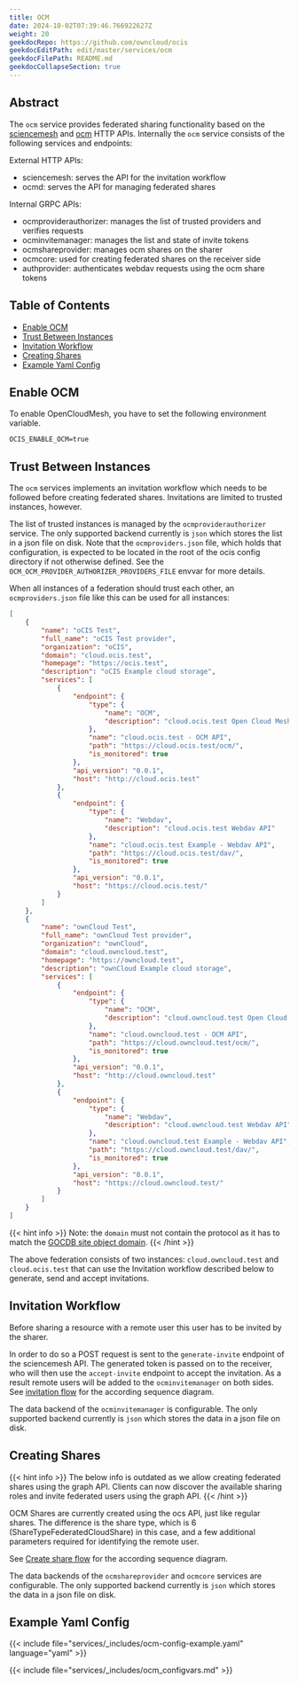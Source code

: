 ```yaml
---
title: OCM
date: 2024-10-02T07:39:46.766922627Z
weight: 20
geekdocRepo: https://github.com/owncloud/ocis
geekdocEditPath: edit/master/services/ocm
geekdocFilePath: README.md
geekdocCollapseSection: true
---
```


<!-- Do not edit this file, it is autogenerated. Edit the service README.md instead -->

## Abstract


The `ocm` service provides federated sharing functionality based on the [sciencemesh](https://sciencemesh.io/) and [ocm](https://github.com/cs3org/OCM-API) HTTP APIs. Internally the `ocm` service consists of the following services and endpoints:

External HTTP APIs:
* sciencemesh: serves the API for the invitation workflow
* ocmd: serves the API for managing federated shares

Internal GRPC APIs:
* ocmproviderauthorizer: manages the list of trusted providers and verifies requests
* ocminvitemanager: manages the list and state of invite tokens
* ocmshareprovider: manages ocm shares on the sharer
* ocmcore: used for creating federated shares on the receiver side
* authprovider: authenticates webdav requests using the ocm share tokens


## Table of Contents

* [Enable OCM](#enable-ocm)
* [Trust Between Instances](#trust-between-instances)
* [Invitation Workflow](#invitation-workflow)
* [Creating Shares](#creating-shares)
* [Example Yaml Config](#example-yaml-config)

## Enable OCM

To enable OpenCloudMesh, you have to set the following environment variable.

```console
OCIS_ENABLE_OCM=true
```

## Trust Between Instances

The `ocm` services implements an invitation workflow which needs to be followed before creating federated shares. Invitations are limited to trusted instances, however.

The list of trusted instances is managed by the `ocmproviderauthorizer` service. The only supported backend currently is `json` which stores the list in a json file on disk. Note that the `ocmproviders.json` file, which holds that configuration, is expected to be located in the root of the ocis config directory if not otherwise defined. See the `OCM_OCM_PROVIDER_AUTHORIZER_PROVIDERS_FILE` envvar for more details.

When all instances of a federation should trust each other, an `ocmproviders.json` file like this can be used for all instances:
```json
[
    {
        "name": "oCIS Test",
        "full_name": "oCIS Test provider",
        "organization": "oCIS",
        "domain": "cloud.ocis.test",
        "homepage": "https://ocis.test",
        "description": "oCIS Example cloud storage",
        "services": [
            {
                "endpoint": {
                    "type": {
                        "name": "OCM",
                        "description": "cloud.ocis.test Open Cloud Mesh API"
                    },
                    "name": "cloud.ocis.test - OCM API",
                    "path": "https://cloud.ocis.test/ocm/",
                    "is_monitored": true
                },
                "api_version": "0.0.1",
                "host": "http://cloud.ocis.test"
            },
            {
                "endpoint": {
                    "type": {
                        "name": "Webdav",
                        "description": "cloud.ocis.test Webdav API"
                    },
                    "name": "cloud.ocis.test Example - Webdav API",
                    "path": "https://cloud.ocis.test/dav/",
                    "is_monitored": true
                },
                "api_version": "0.0.1",
                "host": "https://cloud.ocis.test/"
            }
        ]
    },
    {
        "name": "ownCloud Test",
        "full_name": "ownCloud Test provider",
        "organization": "ownCloud",
        "domain": "cloud.owncloud.test",
        "homepage": "https://owncloud.test",
        "description": "ownCloud Example cloud storage",
        "services": [
            {
                "endpoint": {
                    "type": {
                        "name": "OCM",
                        "description": "cloud.owncloud.test Open Cloud Mesh API"
                    },
                    "name": "cloud.owncloud.test - OCM API",
                    "path": "https://cloud.owncloud.test/ocm/",
                    "is_monitored": true
                },
                "api_version": "0.0.1",
                "host": "http://cloud.owncloud.test"
            },
            {
                "endpoint": {
                    "type": {
                        "name": "Webdav",
                        "description": "cloud.owncloud.test Webdav API"
                    },
                    "name": "cloud.owncloud.test Example - Webdav API",
                    "path": "https://cloud.owncloud.test/dav/",
                    "is_monitored": true
                },
                "api_version": "0.0.1",
                "host": "https://cloud.owncloud.test/"
            }
        ]
    }
]
```

{{< hint info >}}
Note: the `domain` must not contain the protocol as it has to match the [GOCDB site object domain](https://developer.sciencemesh.io/docs/technical-documentation/central-database/#site-object).
{{< /hint >}}

The above federation consists of two instances: `cloud.owncloud.test` and `cloud.ocis.test` that can use the Invitation workflow described below to generate, send and accept invitations.

## Invitation Workflow

Before sharing a resource with a remote user this user has to be invited by the sharer.

In order to do so a POST request is sent to the `generate-invite` endpoint of the sciencemesh API. The generated token is passed on to the receiver, who will then use the `accept-invite` endpoint to accept the invitation. As a result remote users will be added to the `ocminvitemanager` on both sides. See [invitation flow](invitation_flow) for the according sequence diagram.

The data backend of the `ocminvitemanager` is configurable. The only supported backend currently is `json` which stores the data in a json file on disk.

## Creating Shares

{{< hint info >}}
The below info is outdated as we allow creating federated shares using the graph API. Clients can now discover the available sharing roles and invite federated users using the graph API.
{{< /hint >}}

OCM Shares are currently created using the ocs API, just like regular shares. The difference is the share type, which is 6 (ShareTypeFederatedCloudShare) in this case, and a few additional parameters required for identifying the remote user.

See [Create share flow](create_share_flow) for the according sequence diagram.

The data backends of the `ocmshareprovider` and `ocmcore` services are configurable. The only supported backend currently is `json` which stores the data in a json file on disk.
## Example Yaml Config
{{< include file="services/_includes/ocm-config-example.yaml"  language="yaml" >}}

{{< include file="services/_includes/ocm_configvars.md" >}}

